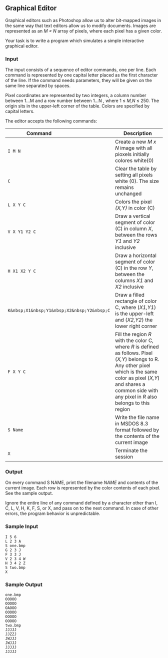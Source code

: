 
## Graphical Editor

Graphical editors such as Photoshop allow us to alter bit-mapped images in the same
way that text editors allow us to modify documents. Images are represented as an *M × N*
array of pixels, where each pixel has a given color.

Your task is to write a program which simulates a simple interactive graphical editor.

### Input
The input consists of a sequence of editor commands, one per line. Each command is
represented by one capital letter placed as the first character of the line. If the command
needs parameters, they will be given on the same line separated by spaces.

Pixel coordinates are represented by two integers, a column number between 1...M
and a row number between 1...N , where 1 ≤ *M,N* ≤ 250. The origin sits in the
upper-left corner of the table. Colors are specified by capital letters.

The editor accepts the following commands:

| <div style="width:200px">Command</div> | Description | 
| -------- | -------- |
| `I M N` | Create a new *M x N* image with all pioxels initially colores white(0) |
| `C` | Clear the table by setting all pixels white (0). The size remains unchanged |
| `L X Y C` | Colors the pixel *(X,Y)* in color (C) |
| `V X Y1 Y2 C` | Draw a vertical segment of color (C) in column *X*, between the rows *Y1* and *Y2* inclusive |
| `H X1 X2 Y C` | Draw a horizontal segment of color (C) in the row *Y*, between the columns *X1* and *X2* inclusive |
| `K&nbsp;X1&nbsp;Y1&nbsp;X2&nbsp;Y2&nbsp;C` | Draw a filled rectangle of color C, where (*X1,Y1*) is the upper-left and (*X2,Y2*) the lower right corner |
| `F X Y C` | Fill the region *R* with the color C, where *R* is defined as follows. Pixel (*X,Y*) belongs to R. Any other pixel which is the same color as pixel (*X,Y*) and shares a common side with any pixel in *R* also belongs to this region |
| `S Name` | Write the file name in MSDOS 8.3 format followed by the contents of the current image |
| `X` | Terminate the session |

### Output
On every command S NAME, print the filename *NAME* and contents of the current
image. Each row is represented by the color contents of each pixel. See the sample
output.

Ignore the entire line of any command defined by a character other than I, C, L,
V, H, K, F, S, or X, and pass on to the next command. In case of other errors, the
program behavior is unpredictable.


### Sample Input
    I 5 6
    L 2 3 A
    S one.bmp
    G 2 3 J
    F 3 3 J
    V 2 3 4 W
    H 3 4 2 Z
    S two.bmp
    X

### Sample Output
    one.bmp
    OOOOO
    OOOOO
    OAOOO
    OOOOO
    OOOOO
    OOOOO
    two.bmp
    JJJJJ
    JJZZJ
    JWJJJ
    JWJJJ
    JJJJJ
    JJJJJ

